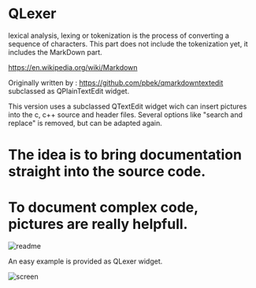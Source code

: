 # QLexer
lexical analysis, lexing or tokenization is the process of converting a sequence of characters.
This part does not include the tokenization yet, it includes the MarkDown part.

https://en.wikipedia.org/wiki/Markdown

Originally written by : https://github.com/pbek/qmarkdowntextedit subclassed as QPlainTextEdit widget.

This version uses a subclassed QTextEdit widget wich can insert pictures into the c, c++ source and header files.
Several options like "search and replace" is removed, but can be adapted again.

# The idea is to bring documentation straight into the source code. 
# To document complex code, pictures are really helpfull.

![readme](https://user-images.githubusercontent.com/44880102/164114480-c4a909ec-5672-41ec-898b-ee799d59afa9.jpg)

An easy example is provided as QLexer widget.

![screen](https://user-images.githubusercontent.com/44880102/164114645-49fc5d5e-d6ce-44ed-9e23-4f51c51bbf05.jpg)
